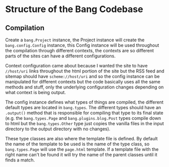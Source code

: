 # Structure of the Bang Codebase

## Compilation

Create a `bang.Project` instance, the Project instance will create the `bang.config.Config` instance, this Config instance will be used throughout the compilation through different contexts, the contexts are so different parts of the sites can have a different configurations.

Context configuration came about because I wanted the site to have `//host/uri` links throughout the html portion of the site but the RSS feed and sitemap should have `scheme://host/uri` and so the config instance can be manipulated for different contexts but the code basically uses all the same methods and stuff, only the underlying configuration changes depending on what context is being output.

The config instance defines what types of things are compiled, the different default types are located in `bang.types`. The different types should have an `.output()` method that is responsible for compiling that type to its final state (e.g. the `bang.types.Page` and `bang.plugins.blog.Post` types compile down to html but the `bang.types.Other` type just copies the vanilla files in the input directory to the output directory with no changes). 

These type classes are also where the template file is defined. By default the name of the template to be used is the name of the type class, so `bang.types.Page` will use the `page.html` template. If a template file with the right name can't be found it will try the name of the parent classes until it finds a match.